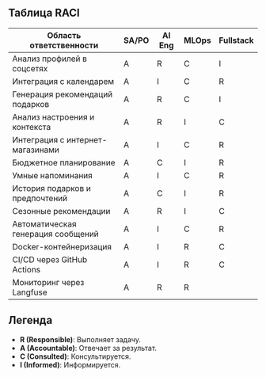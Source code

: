 ## Таблица RACI

| Область ответственности            | SA/PO | AI Eng | MLOps | Fullstack |
| ---------------------------------- | ----- | ------ | ----- | --------- |
| Анализ профилей в соцсетях         | A     | R      | C     | I         |
| Интеграция с календарем            | A     | I      | C     | R         |
| Генерация рекомендаций подарков    | A     | R      | C     | I         |
| Анализ настроения и контекста      | A     | R      | I     | C         |
| Интеграция с интернет-магазинами   | A     | I      | C     | R         |
| Бюджетное планирование             | A     | C      | I     | R         |
| Умные напоминания                  | A     | I      | C     | R         |
| История подарков и предпочтений    | A     | C      | I     | R         |
| Сезонные рекомендации              | A     | R      | I     | C         |
| Автоматическая генерация сообщений | A     | I      | C     | R         |
| Docker-контейнеризация             | A     | I      | R     | C         |
| CI/CD через GitHub Actions         | A     | I      | R     | C         |
| Мониторинг через Langfuse          | A     | R      | R     |           |

## Легенда

- **R (Responsible)**: Выполняет задачу.
- **A (Accountable)**: Отвечает за результат.
- **C (Consulted)**: Консультируется.
- **I (Informed)**: Информируется.
